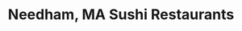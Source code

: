 ---
layout: city
title: Needham, MA Sushi Restaurants
permalink: /massachusetts/needham/
stateAbbr: MA
stateName: Massachusetts
cityName: Needham

---